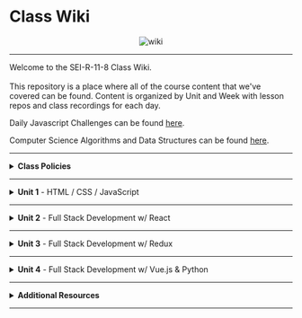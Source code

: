 # Class Wiki

<div align="center">
  <img src="https://i.imgur.com/e2Ma89q.png" alt="wiki">
</div>

___
Welcome to the SEI-R-11-8 Class Wiki. <br/><br/> This repository is a place where all of the course content that we've covered can be found. Content is organized by Unit and Week with lesson repos and class recordings for each day.

Daily Javascript Challenges can be found [here](https://github.com/SEI-R-11-8/daily_js_challenges).

Computer Science Algorithms and Data Structures can be found [here](https://github.com/SEI-R-11-8/cs_data_structures).

___
<details><summary><strong>Class Policies</strong></summary><p>
  
Below, you will find Class Policies and Requirements as laid out in Orientation and conveyed by the Instructional Team.  We compile them here for your reference and review.
  
</p>

<ul type="none">

<li><details><summary><strong>Code of Conduct</strong></summary><p>
  
<ul>
  <li>Foster a productive classroom environment.</li>
  <li>Treat others with respect and dignity.</li>
  <li>Remember that everyone is coming at this with a different background.</li>
  <li>Professionalism in all methods of communication, both in-person <i>and</i> online.
    <ul>
      <li>Slack is an extension of our on-campus community. We ask that you remain courteous, respectful, and professional while engaging on Slack.</li>
    </ul>
  </li>
  <li><b>Zero tolerance for plagiarism and cheating.</b></li>
</ul>
  
</p></details></li>

<li><details><summary><strong>Deliverable Submission Requirements</strong></summary><p>
  
<ul>
  <li>Deliverables must be submitted following the <a href="https://github.com/SEI-R-11-8/template_pull_request">PR Guidelines</a>.</li>
  <li>Students must meet deliverable requirements for the submission to be marked as "Complete".</li>
  <li>Deliverables are <i>always</i> due the following class day at the beginning of class, unless otherwise stated.</li>
  <li>There is a grace period for re-submission or late submission.  All re-submits/late submits are due the <b>Monday following the week of assignment</b>.
    <ul>
      <li>Deliverables assigned on Fridays <b>do not</b> have a re-submit <i>or</i> late submit grace period.</li>
      <li>Deliverables submitted <i>after</i> the grace period <b>will not</b> be graded or accepted and will be marked as "Incomplete".</li>
    </ul>
  </li>
</ul>
  
</p></details></li>

<li><details><summary><strong>Graduation Requirements</strong></summary><p>
  
<ul>
  <li>Meet Project Requirements.
    <ul><li>Satisfactorily complete and present a project for <i>each</i> of the <b>4</b> units.</li></ul>
  </li>
  <li>Submit and complete a <i>minimum</i> of <b>80%</b> of deliverables (labs, homework, etc.).</li>
  <li>Adhere to attendance policy.
    <ul>
      <li>Students are allowed <b>3</b> absences over the <i>entire</i> course.</li>
      <li><b>3</b> tardies or early departures equals <b>1</b> absence.</li>
      <li>Tardy policy <i>includes</i> Outcomes participation.</li>
    </ul>
  </li>
</ul>
  
</p></details></li>

<li><details><summary><strong>A Note on Plagiarism</strong></summary><p>
  
<ul>
  <li>Plagiarism is a serious offense and grounds for immediate withdrawal.</li>
  <li>You are encouraged to ask others, including students, instructors, and Stack Overflow for help. However, it is <b><i>not acceptable to copy</i></b> another persons code and submit it as your own. More importantly, it is detrimental to your learning and growth.</li>
  <li>Small snippets of code that solve small problems taken from Stack Overflow are generally an exception to this rule. If you aren't sure, it is your responsibility to <b><i>ask your instructor</i></b>. To be on the safe side, we ask that you credit the person/resource you got the code from in a comment, and let an instructor take a look at it.</li>
</ul>
  
</p></details></li>

<li><details><summary><strong>Observed Holidays</strong></summary><p>

<p>
The following dates are observed Holidays for this immersive.  There will be no class days on or within any of the date ranges listed below.  If you have any questions regarding Holidays, or have a special circumstance, please don't hesitate to reach out to your instructional team.
</p>
  
| Holiday | Dates |
|:---:|:---:|
| Veteran's Day | November 11th, 2021 |
| Thanksgiving | November 24th, 2021 - November 26th, 2021 |
| Christmas/New Year's | December 24th, 2021 - December 31st, 2021 |
| Martin Luther King Jr. Day | January 17th, 2022 |
  
</p></details></li>
  
</ul></details>

____
<details><summary><strong>Unit 1</strong> - HTML / CSS / JavaScript</summary><p>

<ul type="none">
  
  <li><details><summary><strong>Week 1</strong></summary><p>
  
  <p>
  In Week 1, we review the fundamental concepts of <b>HTML</b>, <b>CSS</b>, and <b>JavaScript</b> along with introducing <b>git</b> workflow, <b>terminal</b> commands, and writing professional <b>markdown</b> files. 
  </p>
  
  <ul type="none">

  <li><details><summary>Repos</summary><p>

  | Day 1 | Day 2 | Day 3 | Day 4 | Day 5 |
  |:---:|:---:|:---:|:---:|:---:|
  | [Installfest](https://github.com/SEI-R-11-8/u1_installfest) | [Github / Homework Submission](https://github.com/SEI-R-11-8/u1_lesson_github) | [Flexbox Froggy](https://flexboxfroggy.com/) | Veteran's Day | [Grid Garden](https://cssgridgarden.com/) |
  | [Terminal Lesson](https://github.com/SEI-R-11-8/u1_lesson_terminal) | [Intro to HTML](https://github.com/SEI-R-11-8/u1_lesson_intro_HTML) | [JS Datatypes](https://github.com/SEI-R-11-8/u1_lesson_js_data_types) |  | [Intro to JS DOM](https://github.com/SEI-R-11-8/u1_lesson_intro_DOM) |
  | [Git Lesson](https://github.com/SEI-R-11-8/u1_lesson_git) | [Intro to CSS](https://github.com/SEI-R-11-8/u1_lesson_intro_CSS) | [JS Arrays](https://github.com/SEI-R-11-8/u1_lesson_js_arrays) |  | [JS DOM Quotes Lab](https://github.com/SEI-R-11-8/u1_lab_DOM_quotes) |
  | [VS Code Lesson](https://github.com/SEI-R-11-8/u1_lesson_VSCode) | [Fake Resume Lab](https://github.com/SEI-R-11-8/u1_lab_fake_resume) | [JS Loops & Control Flow](https://github.com/SEI-R-11-8/u1_lesson_loops_and_control_flow) |  | [JS Events](https://github.com/SEI-R-11-8/u1_lesson_js_events) |
  | [Star Wars Homework](https://github.com/SEI-R-11-8/u1_hw_star_wars) | [Flexbox / Grid](https://github.com/SEI-R-11-8/u1_lesson_flex_grid) | [JS Functions](https://github.com/SEI-R-11-8/u1_lesson_js_functions) |  | [JS Dots Game Lab](https://github.com/SEI-R-11-8/u1_lab_dots) |
  |  | [Markdown / ReadMe Homework](https://github.com/SEI-R-11-8/u1_hw_markdown) | [JS Scope](https://github.com/SEI-R-11-8/u1_lesson_js_scope) |  | [Tic Tac Toe Homework](https://github.com/SEI-R-11-8/u1_hw_tic_tac_toe) |
  |  |  | [Control Flow Adventure Homework](https://github.com/SEI-R-11-8/u1_hw_control_flow_adventure) |  |  |

  </p></details></li>


  <li><details><summary>Class Recordings - Group 1</summary><p>

  | Day 1 | Day 2 | Day 3 | Day 4 | Day 5 |
  |:---:|:---:|:---:|:---:|:---:|
  | [Recording](https://generalassembly.zoom.us/rec/share/as27wKEs5ZKqKdxbgviXMp2wTE5XOXZljw57eP7e22rbqovnMSo73QflxErm1UUT.fC4bQS5xrjRNjeZi) | [Recording](https://generalassembly.zoom.us/rec/share/PuLJpqp7-Zu3VBTepul8lIDyC3LfqSs_7tAWGES2LAnAapJUQN_Y5Ezq970iVf3W.zCw10SaR60lUf74y) | [Recording](https://generalassembly.zoom.us/rec/share/yW7vOAmFVLD8QyW0oiX-ilRidEBzPFHspOHKX_QCNwpcg7A2u9DW1WqWCtgxvHRh.c97WOeVAjZU-VY5A) | No Recording | [Recording](https://generalassembly.zoom.us/rec/share/4HnkXa-s1p0beq86TvqxGbu6eenpU4gMn9_TOJUopPw6c7Vyve95ght_M3oVtsHb.ae0IQPhXEh5Ig28m) |
  | Passcode: `DdhA?5?e` | Passcode: `Nhk6!B3*` | Passcode: `&V9pe6$y` |  | Passcode: `4%iE2cC8` |

  </p></details></li>

  <li><details><summary>Class Recordings - Group 2</summary><p>

  | Day 1 | Day 2 | Day 3 | Day 4 | Day 5 |
  |:---:|:---:|:---:|:---:|:---:|
  | [Recording](https://generalassembly.zoom.us/rec/share/bY93M1gmrRiwMIIN1b7oSRsV2zJ4ONF4b3kfZ09Fx4-wm2xx7WWASpyxcBhX6DMS.lupxx_8rGf7JesxW) | [Recording](https://generalassembly.zoom.us/rec/share/26RMeIwfPUBJZ9w6qLDgZoYLHmHi40Fkbw64pVVrkKfdbryj4bM5FEbu3HN5P_Ko.2tKq3uwIInxeTk0t) | [Recording](https://generalassembly.zoom.us/rec/share/mA9U2s1k30T5zrwM98nCPSfWefgjWQfQDuDWxYNf3boW_0s_B5AAnz1CYRssPfQW.yFw_GHgADCgGSpVH) | No Recording | [Recording](https://generalassembly.zoom.us/rec/share/4HnkXa-s1p0beq86TvqxGbu6eenpU4gMn9_TOJUopPw6c7Vyve95ght_M3oVtsHb.ae0IQPhXEh5Ig28m) |
  | Passcode: `4zzW^N8&` | Passcode: `mq1P22.b` | Passcode: `6w&ZMbQp` |  | Passcode: `4%iE2cC8` |

  </p></details></li>
  
  </ul>
  
  ___
  </p></details></li>
  
  <li><details><summary><strong>Week 2</strong></summary><p>
  
  <p>
  In Week 2, we practiced more <b>DOM Manipulation</b> and were introduced to <b>Daily JavaScript Challenges</b> and basic algorithmic problem solving. We and learned about <b>ES6</b> syntax along with <b>Higher Order Functions</b> and <b>Object Oriented Programming</b> in JavaScript.
  </p>
  
  <ul type="none">

  <li><details><summary>Repos</summary><p>
  
  | Day 1 | Day 2 | Day 3 | Day 4 | Day 5 |
  |:---:|:---:|:---:|:---:|:---:|
  | [Intro Daily JS Challenges](https://github.com/SEI-R-11-8/daily_js_challenges) | [JS HOF](https://github.com/SEI-R-11-8/u1_lesson_HOF) | [Box Model Practice](https://github.com/SEI-R-11-8/u1_lab_box_model) | Project Worktime | Project Worktime | 
  | [JS Objects](https://github.com/SEI-R-11-8/u1_lesson_js_objects) | [JS HOF Lab](https://github.com/SEI-R-11-8/u1_lab_HOF) | [JS Fast & Furious Lab](https://github.com/SEI-R-11-8/u1_lab_fast_and_furious) |  |  |  
  | [Jurassic Objects Lab](https://github.com/SEI-R-11-8/u1_lab_jurassic_objects) | [Intro to OOP](https://github.com/SEI-R-11-8/u1_lesson_OOP) | [P1 Prompt](https://github.com/SEI-R-11-8/u1_project_prompt) |  |  | 
  | [ES6 Syntax](https://github.com/SEI-R-11-8/u1_lesson_ES6) | [OOP Exercise Lab](https://github.com/SEI-R-11-8/u1_lab_OOP_exercise) |  |  |  | 
  | [ES6 Lab](https://github.com/SEI-R-11-8/u1_lab_ES6_practice) | [Donut Adventure Homework](https://github.com/SEI-R-11-8/u1_hw_donut_adventure) |  |  |  | 
  |  | [JS HOF Homework](https://github.com/SEI-R-11-8/u1_hw_HOF) |  |  |  | 
  
  </p></details></li>


  <li><details><summary>Class Recordings - Group 1</summary><p>

  | Day 1 | Day 2 | Day 3 | Day 4 | Day 5 |
  |:---:|:---:|:---:|:---:|:---:|
  | [Recording](https://generalassembly.zoom.us/rec/share/as6F4CgbHeW_VKZ6m88mCXydTlcK0Gl4u1WPEA0BDtWg4rZm3rhZ2Ar_BMfJuvCA.UkhObJ6KRNrdmy9C) | [Recording](https://generalassembly.zoom.us/rec/share/VMkYr_Yu_9aqwUBgZBWbNwg6-rqXNh88_VhoTMyFyCntWL66u3j7W1WA68O_rOjR.528wd4XFOwlR4CuV) | No Recording | No Recording | No Recording |
  | Passcode: `01AuV5i=` | Passcode: `M#zv3u5h` |  |  |  |

  </p></details></li>

  <li><details><summary>Class Recordings - Group 2</summary><p>

  | Day 1 | Day 2 | Day 3 | Day 4 | Day 5 |
  |:---:|:---:|:---:|:---:|:---:|
  | [Recording](https://generalassembly.zoom.us/rec/share/HTWvWciJF7mLDK4-y9kQUHptvB-GW2jQDpdbJdzljzUK_CFYVmNCuYIBeGLC3iQk.fu1kF3s7cZybW2jt) | [Recording](https://generalassembly.zoom.us/rec/share/yuVGp880PxgoNCp07ROxiXgISDQ6Nv8GP9ARa5Mh3vGEjXnTJgI-cYihV1N0AVcj.Rb-pjifg3YJmbjK3) | No Recording | No Recording | No Recording |
  | Passcode: `U&a7ZxEh` | Passcode: `zi6%+W$d` |  |  |  |

  </p></details></li>
  
  </ul>
  
  </p></details></li>

</p></details>

___
<details><summary><strong>Unit 2</strong> - Full Stack Development w/ React</summary><p>

<ul type="none">

  <li><details><summary><strong>Week 4</strong></summary><p>
  
   <p>
     In Week 4, we started the week by learning how to call on external data sources with <b>APIs</b>.  Then we learned all about <b>React</b> and what an amazing JavaScript library it can be for developers. We learned the concepts of <b>components</b>, <b>props</b>, and about <b>React Hooks</b> and <b>functional components</b>. We learned about <b>useState</b> and how to use it to manage our state within our apps.
  </p>
  
  <ul type="none">

  <li><details><summary>Repos</summary><p>
  
  | Day 1 | Day 2 | Day 3 | Day 4 | Day 5 |
  |:---:|:---:|:---:|:---:|:---:|
  | [Intro to APIs](https://github.com/SEI-R-11-8/u1_lesson_intro_to_APIs) | [Momentum Lab](https://github.com/SEI-R-11-8/u2_lab_momentum) | [Intro to React](https://github.com/SEI-R-11-8/u2_lesson_intro_to_react) | [Component Heirarchy Diagrams](https://github.com/SEI-R-11-8/u2_lesson_component_heirarchy) | [Intro to State & Hooks](https://github.com/SEI-R-11-8/u2_lesson_intro_to_state) | 
  | [Dogs API Lab](https://github.com/SEI-R-11-8/u1_lab_API_dogs) | [Dougie the Donut & Pizza Rat Lab / Homework](https://github.com/SEI-R-11-8/u2_lab_dougie_and_pizza_rat) | [React Components](https://github.com/SEI-R-11-8/u2_lesson_react_components) | [React Props](https://github.com/SEI-R-11-8/u2_lesson_react_props) | [Hooks ATM Lab](https://github.com/SEI-R-11-8/u2_lab_hooks_ATM) |  
  | [TMDB Lab / Homework](https://github.com/SEI-R-11-8/u1_lab_TMDB_API) | []() | []() | [LOTR Lab](https://github.com/SEI-R-11-8/u2_lab_react_LOTR) | [Likes Lab](https://github.com/SEI-R-11-8/u2_lab_likes) | 
  | []() | []() | []() | [Mapping Components](https://github.com/SEI-R-11-8/u2_lesson_react_mapping_components) | [Groceries Lab](https://github.com/SEI-R-11-8/u2_lab_groceries) | 
  | []() | []() | []() | [Mapping Components Lab](https://github.com/SEI-R-11-8/u2_lab_mapping_components) | [Dr. Who Lab](https://github.com/SEI-R-11-8/u2_lab_dr_who) | 
  | []() | []() | []() | [React Quiz](https://github.com/SEI-R-11-8/u2_quiz_react) | [Movie Mapping Homework](https://github.com/SEI-R-11-8/u2_hw_mapping_components) | 
  
  </p></details></li>


  <li><details><summary>Class Recordings - Group 1</summary><p>

  | Day 1 | Day 2 | Day 3 | Day 4 Morning | Day 4 Afternoon | Day 5 |
  |:---:|:---:|:---:|:---:|:---:|:---:|
  | [Recording](https://generalassembly.zoom.us/rec/share/SloP9J63QytxyN_h9g7gkFG464eCaX6OK3XIR4rCIcDIX9iKj7raNzeZ5iqYTQkJ.RCc1u4nAQOYE0RYC) | No Recording | [Recording](https://generalassembly.zoom.us/rec/share/YwoxjcxHcj844UNIdJcH9tvg-8eB7AV7Rmf3Z3e_qO1b0_GxMYcRlZPlZZfvYClQ.J0_Ao_SWNlyUQPDY) | [Recording](https://generalassembly.zoom.us/rec/share/Yw351yy24Wa9yvhIHBM8d2aRHI0CG2uUX2C1_Hnhj1RZDOieNgy38uJ1zXz4p_mE.1ReVUn-WCF96k0LZ) | [Recording](https://generalassembly.zoom.us/rec/share/aNnVQvqLF8PN9qWvRCOLbtKDIpS5bETtS9TbAHpySP324JizFKcyWqc8B1f3rN3V.f1dzCyRoLa6azcxD) | [Recording](https://generalassembly.zoom.us/rec/share/BemQNMGaUhndvAJiG8FkzdICzGfJcfeK5KJJWHOiuaDgbpUAm6-FeeuDacBRSrcI._WAU7Yy8TXVWs6pR) |
  | Passcode: `EaFDyS1%` |  | Passcode: `9.&3S#7%` | Passcode: `i%65#D^=` | Passcode: `Q&r0VPc*` | Passcode: `@5vSSceZ` |

  </p></details></li>

  <li><details><summary>Class Recordings - Group 2</summary><p>

  | Day 1 | Day 2 | Day 3 | Day 4 Morning | Day 4 Afternoon | Day 5 |
  |:---:|:---:|:---:|:---:|:---:|:---:|
  | [Recording](https://generalassembly.zoom.us/rec/share/euIAxIvwp3ipF12Sn8IKgTqyDIqtgjp6uGmsIF2hl4fO7Qaxqv472a6cxXi0bQpy.Ta_f2YOQTRGsNYAO) | No Recording | [Recording](https://generalassembly.zoom.us/rec/share/bCaeT4jNIwNqaPhlmXtA2YL2oyfBLsf-EZrvsdW4IrUwrGdG0Vew1OeVM3nnKQGL.EJc5n2CLatDtoBhJ) | [Recording](https://generalassembly.zoom.us/rec/share/AzdUeN0kHfz35r5B1Wrs5Ws2rBc2OybjihbS10WVS2oJL3XNeNd6ANrkwN6Yi7Bq.4kJgQrdC2CbkA54Y) | [Recording](https://generalassembly.zoom.us/rec/share/WQc85LfazpNO-XhqAp8kdc4dLzDx4R2Pofiy3Z-SkAj384SXPO_pTY3KjPdQoIaY.dYIhU3jNACP2OJJ-) | [Recording](https://generalassembly.zoom.us/rec/share/_XsYvtRT5DwqVPGdnk_-sXoSF9tpNVj-oQucMQBZG35xIR10TZ6siHzyP39uOZTU.e628mHL25taiIKGH) |
  | Passcode: `&xH3j+I9` |  | Passcode: `&JD8.va9` | Passcode: `JQxc9ft?` | Passcode: `9r*R9#5S` | Passcode: `9T=Z#&B2` |

  </p></details></li>
  
  </ul>
  
  ___
  </p></details></li>
  
  <li><details><summary><strong>Week 5</strong></summary><p>
  
  <p>
  In Week 5, we moved into more complicated React Hooks like <b>useEffect</b> and <b>useReducer</b>.  We learned about the idea of <b>conditional rendering</b> and how we can use our user's input to influence our output.  We were also introduced to <b>React Router</b> and got to see how it gives us powerful new tools to build our React Apps. Then we were introduced to back-end and got to practice using <b>Express</b> and <b>Express Middleware</b>.  We also learned how to implement <b>controllers</b>.  We then got a taste of <b>MongoDB</b> and <b>mongoose</b> as a way to store our app's data.
  </p>
  
  <ul type="none">

  <li><details><summary>Repos</summary><p>
  
  | Day 1 | Day 2 | Day 3 | Day 4 | Day 5 | Week 5+ |
  |:---:|:---:|:---:|:---:|:---:|:---:|
  | [Intro to useEffect](https://github.com/SEI-R-11-8/u2_lesson_useEffect) | [Intro to useReducer](https://github.com/SEI-R-11-8/u2_lesson_useReducer) | [React Router](https://github.com/SEI-R-11-8/u2_lesson_react_router) | [Intro to Express](https://github.com/SEI-R-11-8/u2_lesson_express_intro) | [MongoDB](https://github.com/SEI-R-11-8/u2_lesson_mongoDB) | [MongoDB Associations](https://github.com/SEI-R-11-8/u2_lesson_mongoose_associations) |
  | [Stoplight Lab](https://github.com/SEI-R-11-8/u2_lab_useEffect_stoplight) | [React w/ APIs](https://github.com/SEI-R-11-8/u2_lesson_react_APIs) | [React Router Lab](https://github.com/SEI-R-11-8/u2_lab_react_router) | [Express Routes](https://github.com/SEI-R-11-8/u2_lesson_express_routing) | [MongoDB Sneakers Lab](https://github.com/SEI-R-11-8/u2_lab_mongoDB_sneakers) | [ERDs](https://github.com/SEI-R-11-8/u2_lesson_ERD) |
  | [React Conditional Rendering](https://github.com/SEI-R-11-8/u2_lesson_react_conditional_rendering) | [Password Validator Lab](https://github.com/SEI-R-11-8/u2_lab_password_validator) | [RAWG Router Homework](https://github.com/SEI-R-11-8/u2_hw_RAWG_router) | [Intro to Middleware](https://github.com/SEI-R-11-8/u2_lesson_express_middleware) | [Mongo / Mongoose Data Model](https://github.com/SEI-R-11-8/u2_lesson_mongoose_data_model) | [Group Git](https://github.com/SEI-R-11-8/u2_lesson_group_git) |
  | [Conditional Rendering Lab](https://github.com/SEI-R-11-8/u2_lab_conditional_rendering) | [Kanye useEffect Lab](https://github.com/SEI-R-11-8/u2_lab_kanye_useEffect) | [RAWG Router Walkthrough](https://generalassembly.zoom.us/rec/share/p7sDZLwkf8nOVUndk8F5ARqkuO0Yl-IbRmlv0uV9P-mhRH2fNqS7xfG-QyAA55DD.wT8BLnnPuwIvJTR8) | [Express Controllers](https://github.com/SEI-R-11-8/u2_lesson_express_controllers) | [Mongoose Express](https://github.com/SEI-R-11-8/u2_lab_mongoose_express) | [Full Stackathon](https://github.com/SEI-R-11-8/u2_full_stackathon) |
  | [React Calculator Homework](https://github.com/SEI-R-11-8/u2_hw_react_hooks_calculator) | []() | Passcode: `*7$UGZ0i` | [Express Fruits Homework](https://github.com/SEI-R-11-8/u2_hw_express_fruits) | [Mongoose Plants](https://github.com/SEI-R-11-8/u2_hw_mongoose_plants) | [P2 Prompt](https://github.com/SEI-R-11-8/u2_project_prompt) |
  
  </p></details></li>


  <li><details><summary>Class Recordings - Group 1</summary><p>

  | Day 1 | Day 2 | Day 3 | Day 4 | Day 5 | Week 5+ |
  |:---:|:---:|:---:|:---:|:---:|:---:|
  | [Recording](https://generalassembly.zoom.us/rec/share/XZ8_1Iu4Rx8uS6RcxR1L74eWNLmH7yxozv8gJ62CSIZ10N-4vhu8R7qdU2M57QAi.sMf5x3q5Dk7oVMz1) | [Recording](https://generalassembly.zoom.us/rec/share/kkxzSLI4SzioSRQfbSO49fzubo6o3GYQ6A_33bWO69GzMWDm9m65h3XtupIt6_Tn.k-BeCNe6IsH7qtE3) | [Recording](https://generalassembly.zoom.us/rec/share/QUBwZFPBnw1rI84mkQPOIUCWyCIKjdUObHuedcdE4i3seH0ZrRMIdtGPd5DyNG8_.WXBSFuKv_b4rFghE) | [Recording](https://generalassembly.zoom.us/rec/share/lYw3yWvj25AJw21-ecmK_UwmKCHpNN65w7JROPI9UIUpZaJGaLMHRTK-8sxL5KIz.tA6sYecle9ungt08) | [Recording](https://generalassembly.zoom.us/rec/share/SbgJOxy-2wpV6j-KAgat4n7411TZ-dWy_QlsrRDhM4DefFSHhyGReVngxCK0oMxL.JNV9v5PaNVM8Kcm9) | [Recording](https://generalassembly.zoom.us/rec/share/Hwy6EZ1ah8s40S4JFMYjNHdMDfwO-BdZf9jHnLTfb9zc367HitoyamvHrPE0OIYm.BIyYaorwcOq_PXA-) |
  | Passcode: `B4qKFU7$` | Passcode: `B9Y$o8Y9` | Passcode: `bhF4&#d3` | Passcode: `5+K?YwE$` | Passcode: `49c@AK+K` | Passcode: `+g3*^jrr` |

  </p></details></li>

  <li><details><summary>Class Recordings - Group 2</summary><p>

  | Day 1 | Day 2 | Day 3 | Day 4 | Day 5 | Week 5+ |
  |:---:|:---:|:---:|:---:|:---:|:---:|
  | [Recording](https://generalassembly.zoom.us/rec/share/SrwxHzMLoRiPq-C_fqndATwQhwAPmTstSSpK-LUiB0bcyM4JqOIwluEmxjOu5zed.-E-Z15wUvIJtJhZm) | [Recording](https://generalassembly.zoom.us/rec/share/I6eNygX5t1HckOdXs9MBj7wYhwvC3xWZ9Bw5ukyhAo6KORjJ-Tyb85g3sLmBrJz4.bG5f8ia5QwhIdec-) | [Recording](https://generalassembly.zoom.us/rec/share/jbRYohkJXOqB2KUZIANNQLW53DekiKmfQfcW5SbvxtW7venrL7uvYuPA3_lBjhSs.fuTO0Nyn-dSjtDNr) | [Recording](https://generalassembly.zoom.us/rec/share/rvCvzNNwOAr7WCLf7NwtcsIzxxQHV9RF2vkUP_-bOzxUFuMQEyjddHCFRI5QgQxu.XPvekrXegzyjElch) | [Recording](https://generalassembly.zoom.us/rec/share/mJup5pANr1w_tVOlnxpR-qqI4WZoetnSYH3v9_VVrOCaSTGpNqXMcAIy1H7xhTUu.Oauy_IN7naDUXgoL) | [Recording](https://generalassembly.zoom.us/rec/share/KI4_p1DpgaSahMHXZxv8RaZJZ3mnLA9kTfMoFVHlj3vxUsYf23yPkQdzZojKdcGx.xzWRn1iEYwnskj8U) |
  | Passcode: `@oby3*1Z` | Passcode: `Fh0Vdg!A` | Passcode: `h6CNN1X+` | Passcode: `NZ+SS98v` | Passcode: `%as0D!.b` | Passcode: `D6FGqy@w` |

  </p></details></li>
  
  </ul>
  
  </p></details></li>

</p></details>

___
<details><summary><strong>Unit 3</strong> - Full Stack Development w/ Redux</summary><p>

<ul type="none">

  <li><details><summary><strong>Week 7</strong></summary><p>
  
  <p>
  In Week 7, we were introduced to <b>React Redux</b> as a new way to manage our state in React! We learned about <b>Reducers</b>, <b>Actions</b>, and <b>Types</b>. We also learned how to map our state and actions to props. We also learned how to use a middleware called <b>thunk</b> in conjunction with Redux. We were introduced to <b>SQL databases</b> and started to learn SQL commands to interact with our database.  We also learned about the concept of <b>SQL Joins</b>.
  </p>
  
  <ul type="none">

  <li><details><summary>Repos</summary><p>
  
  | Day 1 | Day 2 | Day 3 | Day 4 | Day 5 |
  |:---:|:---:|:---:|:---:|:---:|
  | [MERN Review](https://github.com/SEI-R-11-8/u3_lab_react_review) | [Redux Intro](https://github.com/SEI-R-11-8/u3_lesson_redux_intro) | [Redux Middleware](https://github.com/SEI-R-11-8/u3_lesson_redux_middleware) | [Redux Travel Blog Lab / Homework](https://github.com/SEI-R-11-8/u3_react_redux_review_lab) | [SQL Intro](https://github.com/SEI-R-11-8/u3_lesson_SQL_intro) | 
  | []() | [Redux Reducers](https://github.com/SEI-R-11-8/u3_lesson_redux_reducers) | [Redux Movies Lab](https://github.com/SEI-R-11-8/u3_lab_redux_movies) | []() | [SQL Practice Lab](https://github.com/SEI-R-11-8/u3_lab_SQL_practice) |  
  | []() | [Redux Action Types](https://github.com/SEI-R-11-8/u3_lesson_redux_actions_types) | []() | []() | [SQL Joins](https://github.com/SEI-R-11-8/u3_lesson_SQL_joins) | 
  | []() | [Mapping State & Actions to Props](https://github.com/SEI-R-11-8/u3_lesson_mapping_state_props) | []() | []() | [SQL Joins Practice Lab](https://github.com/SEI-R-11-8/u3_lab_SQL_joins_practice) | 
| []() | [Redux Quiz](https://github.com/SEI-R-11-8/u3_hw_redux_quiz) | []() | []() | [Carmen SanDiego Homework](https://github.com/SEI-R-11-8/u3_hw_carmen_sandiego) | 
  
  </p></details></li>


  <li><details><summary>Class Recordings - Group 1</summary><p>

  | Day 1 | Day 2 | Day 3 | Day 4 | Day 5 |
  |:---:|:---:|:---:|:---:|:---:|
  | No Recording | [Recording](https://generalassembly.zoom.us/rec/share/PHunud5sXMJcpsCVoQFrbO5RaYorahccofeGK8v1lSNlBprNBrWzDDH6TP1bmM8.H7sHG7zy6M6SuHsX) | [Recording](https://generalassembly.zoom.us/rec/share/LzNzcgqWCSngpraWWLhtedtYvMniEr9owGnQZgHJc1zqFGyUdCc09StAdxd1JWJT.Mg4T7cxGDDM1fgHp) | No Recording | [Recording](https://generalassembly.zoom.us/rec/share/w-2onLxfbKIdnyzd7r8oySuQuHNId4UouacnwoFtYFtSNuKvQYDb_DPWiuoiq7iW.JHnAg1wntt4MaZ_x) |
  |  | Passcode: `K9DNq#FA` | Passcode: `p&aa0RzY` |  | Passcode: `e16!MADm` |

  </p></details></li>

  <li><details><summary>Class Recordings - Group 2</summary><p>

  | Day 1 | Day 2 | Day 3 | Day 4 | Day 5 |
  |:---:|:---:|:---:|:---:|:---:|
  | No Recording | [Recording](https://generalassembly.zoom.us/rec/share/smV27-qLrjcnlZ5A0fLUDeat9QoXGru4-zd31KtMu1MsPyZogRZVfUtWLvIMsP2s.mC39c0-XdLdbYvPx) | [Recording](https://generalassembly.zoom.us/rec/share/d5QJCC9rT2v9BW6VhPbRc4YVeNTfIix0FVm0IjJZm4Uu6UKOTijmYiHg9-cu0WMK.p2Od1gPUDEkO56eS) | No Recording | [Recording](https://generalassembly.zoom.us/rec/share/TjZnRlRd8XohSVaHRCGodwEaT78JECzZnAcab6VG9uqMNckyN5yIJuO5czhBv07-._Lx6mNS7qUAErG6j) |
  |  | Passcode: `xLwk3XU+` | Passcode: `MKV=BP1M` |  | Passcode: `2rTb!0GY` |

  </p></details></li>
  
  </ul>
  
  ___
  </p></details></li>
  
  <li><details><summary><strong>Week 8</strong></summary><p>
  
  <p>
  In Week 8, we learned all about <b>Sequelize</b> and how it can interpret for our SQL database and our backend Node servers.  We learned how to make <b>queries</b>, <b>migrations</b>, and <b>associations</b>.  We also learned all about how to integrate <b>user authentication</b> in our apps.
  </p>
  
  <ul type="none">

  <li><details><summary>Repos</summary><p>
  
  | Day 1 | Day 2 | Day 3 | Day 4 | Day 5 |
  |:---:|:---:|:---:|:---:|:---:|
  | [Database Design](https://github.com/SEI-R-11-8/u3_lesson_database_design) | [Sequelize Migrations](https://github.com/SEI-R-11-8/u3_lesson_sequelize_migrations) | [Express Sequelize Lab](https://github.com/SEI-R-11-8/u3_lesson_express_sequelize) | [JWT Auth](https://github.com/SEI-R-11-8/u3_lesson_JWT_auth) | [P3 Prompt](https://github.com/SEI-R-11-8/u3_project_prompt) | 
  | [Intro to Sequelize](https://github.com/SEI-R-11-8/u3_lesson_sequelize_intro) | [Sequelize Migrations Lab](https://github.com/SEI-R-11-8/u3_lab_sequelize_migrations_exercise) | [Sequelize API from Scratch Lab / Homework](https://github.com/SEI-R-11-8/u3_lab_sequelize_API_from_scratch) | [Sequelize Auth](https://github.com/SEI-R-11-8/u3_lesson_sequelize_auth) |  |  
  | [Sequelize Queries](https://github.com/SEI-R-11-8/u3_lesson_sequelize_queries) | [Sequelize Associations](https://github.com/SEI-R-11-8/u3_lesson_sequelize_associations) | [JWT Auth Study Homework](https://github.com/SEI-R-11-8/u3_hw_jwt_auth_study) | [React Auth](https://github.com/SEI-R-11-8/u3_lesson_react_auth) |  | 
  | [Sequelize Querying Lab](https://github.com/SEI-R-11-8/u3_lab_sequelize_querying) | [Sequelize Associations Lab](https://github.com/SEI-R-11-8/u3_lab_sequelize_associations_exercise) |  | [Sequelize Complex Associations Homework](https://github.com/SEI-R-11-8/u3_hw_sequelize_complex_associations) |  | 
  | [Sequelize Practice Homework](https://github.com/SEI-R-11-8/u3_hw_sequelize_practice) | [Associations & Migrations Homework](https://github.com/SEI-R-11-8/u3_hw_sequelize_associations_and_migrations) |  |  |  | 
  
  </p></details></li>


  <li><details><summary>Class Recordings - Group 1</summary><p>

  | Day 1 | Day 2 | Day 3 | Day 4 | Day 5 |
  |:---:|:---:|:---:|:---:|:---:|
  | [Recording](https://generalassembly.zoom.us/rec/share/CCldzkjo0SqlQvKP03pBV1sSuvIkfnn9gnT40-pS4FvPypybqcCl-jaYijdmMSIB.qrhSjt6FwUh2hxQ7) | [Recording](https://generalassembly.zoom.us/rec/share/pRvW2b6CvW1dTqpmo8Uq1zCfswfsFism1NHPjRgIWOWyTYeDGXBXKlq8l9ZujxCc.kQOu_G8k9JuYOdUX) | No Recording | No Recording | No Recording |
  | Passcode: `$3ntGR0$` | Passcode: `GWJsab8+` |  |  |  |

  </p></details></li>

  <li><details><summary>Class Recordings - Group 2</summary><p>

  | Day 1 | Day 2 | Day 3 | Day 4 | Day 5 |
  |:---:|:---:|:---:|:---:|:---:|
  | [Recording](https://generalassembly.zoom.us/rec/share/c1QAjPrS4kEEyt0bieMLWimNOIrg1ZkeRmYKYmonZbdHOPYMhr3xenVkRla7IZ7S.qk0kv15n2BCsI_A7) | [Recording](https://generalassembly.zoom.us/rec/share/Hn2B-GnHmgihdWHIx3PD63oIzFOxt0_IW39MCugSQo9mXV7UjWKXmKcI3qR9UrVQ.UfoKieYoT6BYM4XQ) | No Recording | No Recording | No Recording |
  | Passcode: `z!@h91MS` | Passcode: `0dy+#biZ` |  |  |  |

  </p></details></li>
  
  </ul>
  
  </p></details></li>

</p></details>

___
<details><summary><strong>Unit 4</strong> - Full Stack Development w/ Vue.js & Python</summary><p>

<ul type="none">

  <li><details><summary><strong>Week 10</strong></summary><p>
  
  <p>
  In Week 10, we learned a new framework called Vue.js and how it is set up differently than React and other libraries we've used. We learned how to use State Methods, Directives, Events, and Emitters in Vue. We also learned how to use Vue with APIs, and how to use Vue Router to direct our page. Later in the week, we were introduced to Python and learned about functions, control flow, loops, and dictionaries.
  </p>
  
  <ul type="none">

  <li><details><summary>Repos</summary><p>
  
  | Day 1 | Day 2 | Day 3 | Day 4 | Day 5 |
  |:---:|:---:|:---:|:---:|:---:|
  | [Vue Intro](https://github.com/SEI-R-11-8/u4_lesson_vue_introduction) | [Vue Events & Emitters](https://github.com/SEI-R-11-8/u4_lesson_vue_events_emitters) | [Vue API Lab](https://github.com/SEI-R-11-8/u4_lab_vue_API) | [Vue Router](https://github.com/SEI-R-11-8/u4_lesson_vue_router) | [Python Intro](https://github.com/SEI-R-11-8/u4_lesson_python_intro) | 
  | [Vue Components & Props](https://github.com/SEI-R-11-8/u4_lesson_vue_components_props) | [Vue Rock, Paper, Scissor Lab/Homework](https://github.com/SEI-R-11-8/u4_lab_vue_rock_paper_scissor) | [Vue Messenger Homework](https://github.com/SEI-R-11-8/u4_hw_vue_messenger) | [Vue RAWG Lab/Homework](https://github.com/SEI-R-11-8/u4_hw_vue_rawg) | [Python Functions](https://github.com/SEI-R-11-8/u4_lesson_python_functions) | 
  | [Vue State Methods](https://github.com/SEI-R-11-8/u4_lesson_vue_state) | [Vue APIs](https://github.com/SEI-R-11-8/u4_lesson_vue_API) | []() | []() | [Python Control Flow]() | 
  | [Vue Directives](https://github.com/SEI-R-11-8/u4_lesson_vue_directives) | []() | []() | []() | [Python Lists, Loops & Comprehension]() | 
  | [Vue Quiz](https://forms.gle/tHxRjWLdUFuV21zA6) | []() | []() | []() | [Python Dictionaries]() | 
  | []() | []() | []() | []() | [Python CYOA Homework]() | 
  
  </p></details></li>


  <li><details><summary>Class Recordings - Group 1</summary><p>

  | Day 1 | Day 2 | Day 3 | Day 4 | Day 5 |
  |:---:|:---:|:---:|:---:|:---:|
  | [Recording]() | [Recording]() | [Recording]() | [Recording]() | [Recording]() |
  | Passcode: ` ` | Passcode: ` ` | Passcode: ` ` | Passcode: ` ` | Passcode: ` ` |

  </p></details></li>

  <li><details><summary>Class Recordings - Group 2</summary><p>

  | Day 1 | Day 2 | Day 3 | Day 4 | Day 5 |
  |:---:|:---:|:---:|:---:|:---:|
  | [Recording]() | [Recording]() | [Recording]() | [Recording]() | [Recording]() |
  | Passcode: ` ` | Passcode: ` ` | Passcode: ` ` | Passcode: ` ` | Passcode: ` ` |

  </p></details></li>
  
  </ul>
  
  ___
  </p></details></li>
  
  <li><details><summary><strong>Week 11</strong></summary><p>
  
  <p>
  Week 11 description...
  </p>
  
  <ul type="none">

  <li><details><summary>Repos</summary><p>
  
  | Day 1 | Day 2 | Day 3 | Day 4 | Day 5 |
  |:---:|:---:|:---:|:---:|:---:|
  | []() | []() | []() | []() | []() | 
  | []() | []() | []() | []() | []() |  
  | []() | []() | []() | []() | []() | 
  | []() | []() | []() | []() | []() | 
  | []() | []() | []() | []() | []() | 
  | []() | []() | []() | []() | []() | 
  
  </p></details></li>


  <li><details><summary>Class Recordings - Group 1</summary><p>

  | Day 1 | Day 2 | Day 3 | Day 4 | Day 5 |
  |:---:|:---:|:---:|:---:|:---:|
  | [Recording]() | [Recording]() | [Recording]() | [Recording]() | [Recording]() |
  | Passcode: ` ` | Passcode: ` ` | Passcode: ` ` | Passcode: ` ` | Passcode: ` ` |

  </p></details></li>

  <li><details><summary>Class Recordings - Group 2</summary><p>

  | Day 1 | Day 2 | Day 3 | Day 4 | Day 5 |
  |:---:|:---:|:---:|:---:|:---:|
  | [Recording]() | [Recording]() | [Recording]() | [Recording]() | [Recording]() |
  | Passcode: ` ` | Passcode: ` ` | Passcode: ` ` | Passcode: ` ` | Passcode: ` ` |

  </p></details></li>
  
  </ul>
  
  </p></details></li>

</p></details>

___
<details><summary><strong>Additional Resources</strong></summary><p>

Below is a list of additional resources that were hand-picked by your instructors. If you find that you don't have the time during the immersive, these resources will still help to solidify your understanding of key concepts after graduation.
  <ul type="none">
  
  <li><details><summary><strong>Practice</strong> - sites to hone your skills</summary><p>
  
  - [Codeacademy](https://www.codecademy.com/catalog)
  - [Codewars](https://www.codewars.com)
  - [CSS Battle](https://cssbattle.dev/)
  - [CSS Diner](https://flukeout.github.io/)
  - [Flexbox Froggy](https://flexboxfroggy.com/)
  - [Grid Garden](https://cssgridgarden.com/)
  - [Screeps](https://screeps.com/)
  </p></details></li>
  
  <li><details><summary><strong>Reading</strong> - helpful articles and topics</summary><p>
  
  - [10 Need-to-know Mac Terminal Commands](https://scotch.io/bar-talk/10-need-to-know-mac-terminal-commands)
  - [Eloquent JavaScript](https://eloquentjavascript.net/)
  - [CSS Tricks](https://css-tricks.com/)
  - [Rubber Duck Debugging](https://rubberduckdebugging.com/)
  - [Medium: What Is An API?](https://medium.com/free-code-camp/what-is-an-api-in-english-please-b880a3214a82)
  - [Medium: Higher Order Functions](https://medium.com/javascript-in-plain-english/4-must-know-higher-order-functions-in-javascript-411f85545881)
  - [Medium: Local Git Repos vs Remote Repos](https://medium.com/swlh/git-local-repo-and-github-remote-repo-eae1c948fbf5)
  - [Medium: Explaining API's](https://medium.com/javascript-in-plain-english/many-developers-struggle-with-explaining-apis-20a071d74596)
  </p></details></li>
  
  <li><details><summary><strong>Documentation</strong> - commonly used docs for reference</summary><p>
  
  - [MDN JavaScript Docs](https://developer.mozilla.org/en-US/docs/Web/JavaScript/Guide)
  - [W3Schools CSS Docs](https://www.w3schools.com/cssref/default.asp)
  - [React Docs](https://reactjs.org/docs/getting-started.html)

  </p></details></li>
  
  <li><details><summary><strong>Cheatsheets</strong> - quick references</summary><p>
  
  - [Markdown Cheatsheet](https://guides.github.com/pdfs/markdown-cheatsheet-online.pdf)
  - [JavaScript Cheatsheet](https://websitesetup.org/javascript-cheat-sheet/)
  - [ES6 Cheatsheet](https://devhints.io/es6)
  - [Component Lifecycle Cheatsheet](https://dev.to/bunlong/react-component-lifecycle-methods-cheatsheet-23gi)
  - [ERD Cheatsheet](https://drive.google.com/file/d/0B_spkK3eZiHmZTZhczVTaVZxUFU/view?resourcekey=0-pvJ1STXJ4xEpjqpFWQtUhg)
  </p></details></li>
  
  </ul>
 
</p></details>

___
